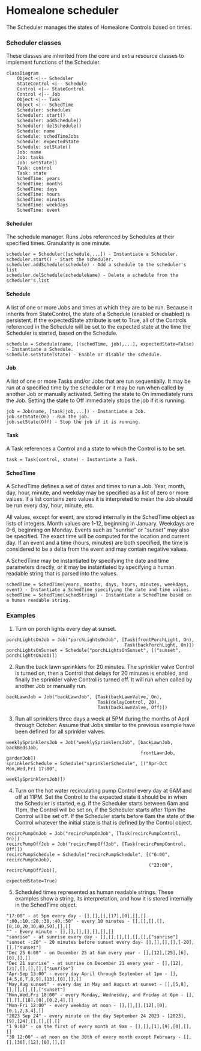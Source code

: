 # Homealone scheduler

The Scheduler manages the states of Homealone Controls based on times.

### Scheduler classes
These classes are inherited from the core and extra resource classes to implement functions of the Scheduler.

```mermaid
classDiagram
	Object <|-- Scheduler
	StateControl <|-- Schedule
    Control <|-- StateControl
    Control <|-- Job
	Object <|-- Task
	Object <|-- SchedTime
	Scheduler: schedules
	Scheduler: start()
	Scheduler: addSchedule()
	Scheduler: delSchedule()
	Schedule: name
    Schedule: schedTimeJobs
    Schedule: expectedState
	Schedule: setState()
	Job: name
	Job: tasks
	Job: setState()
	Task: control
	Task: state
	SchedTime: years
	SchedTime: months
	SchedTime: days
	SchedTime: hours
	SchedTime: minutes
	SchedTime: weekdays
	SchedTime: event
```

#### Scheduler
The schedule manager.  Runs Jobs referenced by Schedules at their specified times.  Granularity is one minute.
```
scheduler = Scheduler([schedule,...]) - Instantiate a Scheduler.
scheduler.start() - Start the scheduler.
scheduler.addSchedule(schedule) - Add a schedule to the scheduler's list
scheduler.delSchedule(scheduleName) - Delete a schedule from the scheduler's list
```
#### Schedule
A list of one or more Jobs and times at which they are to be run.  Because it inherits from StateControl, the state of a Schedule (enabled or disabled) is persistent.  If the expectedState attribute is set to True, all of the Controls referenced in the Schedule will be set to the expected state at the time the Scheduler is started, based on the Schedule.
```
schedule = Schedule(name, [(schedTime, job),...], expectedState=False) - Instantiate a Schedule.
schedule.setState(state) - Enable or disable the schedule.
```
#### Job
A list of one or more Tasks and/or Jobs that are run sequentially. It may be run at a specified time by the scheduler or it may be run when called by another Job or manually activated.  Setting the state to On immediately runs the Job. Setting the state to Off immediately stops the job if it is running.
```
job = Job(name, [task|job,...]) - Instantiate a Job.
job.setState(On) - Run the job.
job.setState(Off) - Stop the job if it is running.
```
#### Task
A Task references a Control and a state to which the Control is to be set.
```
task = Task(control, state) - Instantiate a Task.
```
#### SchedTime
A SchedTime defines a set of dates and times to run a Job. Year, month, day, hour, minute, and weekday may be specified as a list of zero or more values. If a list contains zero values it is interpreted to mean the Job should be run every day, hour, minute, etc.  

All values, except for event, are stored internally in the SchedTime object as lists of integers.  Month values are 1-12, beginning in January.  Weekdays are 0-6, beginning on Monday. Events such as "sunrise" or "sunset" may also be specified. The exact time will be computed for the location and current day.  If an event and a time (hours, minutes) are both specified, the time is considered to be a delta from the event and may contain negative values.

A SchedTime may be instantiated by specifying the date and time parameters directly, or it may be instantiated by specifying a human readable string that is parsed into the values.
```
schedTime = SchedTime(years, months, days, hours, minutes, weekdays, event) - Instantiate a SchedTime specifying the date and time values.
schedTime = SchedTime(schedString) - Instantiate a SchedTime based on a human readable string.
```
### Examples

1. Turn on porch lights every day at sunset.
```
porchLightsOnJob = Job("porchLightsOnJob", [Task(frontPorchLight, On),
                                            Task(backPorchLight, On)])
porchLightsOnSunset = Schedule("porchLightsOnSunset", [("sunset", porchLightsOnJob)])
```
2. Run the back lawn sprinklers for 20 minutes. The sprinkler valve Control is turned on, then a Control that delays for 20 minutes is enabled, and finally the sprinkler valve Control is turned off.  It will run when called by another Job or manually run.
```
backLawnJob = Job("backLawnJob", [Task(backLawnValve, On),
                                  Task(delayControl, 20),
                                  Task(backLawnValve, Off)])
```
3. Run all sprinklers three days a week at 5PM during the months of April through October.  Assume that Jobs similar to the previous example have been defined for all sprinkler valves.
```
weeklySprinklersJob = Job("weeklySprinklersJob", [backLawnJob, backBedsJob,
                                                  frontLawnJob, gardenJob])
sprinklerSchedule = Schedule("sprinklerSchedule", [("Apr-Oct Mon,Wed,Fri 17:00",
                                                    weeklySprinklersJob)])
```
4. Turn on the hot water recirculating pump Control every day at 6AM and off at 11PM.  Set the Control to the expected state it should be in when the Scheduler is started, e.g. if the Scheduler starts between 6am and 11pm, the Control will be set on, if the Scheduler starts after 11pm the Control will be set off.  If the Scheduler starts before 6am the state of the Control whatever the initial state is that is defined by the Control object.
```
recircPumpOnJob = Job("recircPumpOnJob", [Task(recircPumpControl, On)])
recircPumpOffJob = Job("recircPumpOffJob", [Task(recircPumpControl, Off)])
recircPumpSchedule = Schedule("recircPumpSchedule", [("6:00", recircPumpOnJob),
                                                     ("23:00", recircPumpOffJob)],
                                                     expectedState=True)
```
5. Scheduled times represented as human readable strings.  These examples show a string, its interpretation, and how it is stored internally in the SchedTime object.
```
"17:00" - at 5pm every day - [],[],[],[17],[0],[],[]
":00,:10,:20,:30,:40,:50" - every 10 minutes - [],[],[],[],[0,10,20,30,40,50],[],[]
"" - Every minute - [],[],[],[],[],[],[]
"sunrise" - at sunrise every day - [],[],[],[],[],[],["sunrise"]
"sunset -:20" - 20 minutes before sunset every day- [],[],[],[],[-20],[],["sunset"]
"Dec 25 6:00" - on December 25 at 6am every year - [],[12],[25],[6],[0],[],[]
"Dec 21 sunrise" - at sunrise on December 21 every year - [],[12],[21],[],[],[],["sunrise"]
"Apr-Sep 13:00" - every day April through September at 1pm - [],[4,5,6,7,8,9],[13],[0],[],[]
"May,Aug sunset" - every day in May and August at sunset - [],[5,8],[],[],[],[],["sunset"]
"Mon,Wed,Fri 18:00" - every Monday, Wednesday, and Friday at 6pm - [],[],[],[18],[0],[0,2,4],[]
"Mon-Fri 12:00" - every weekday at noon - [],[],[],[12],[0],[0,1,2,3,4],[]
"2023 Sep 24" - every minute on the day September 24 2023 - [2023],[9],[24],[],[],[],[]
"1 9:00" - on the first of every month at 9am - [],[],[1],[9],[0],[],[]
"30 12:00" - at noon on the 30th of every month except February - [],[],[30],[12],[0],[],[]
```
